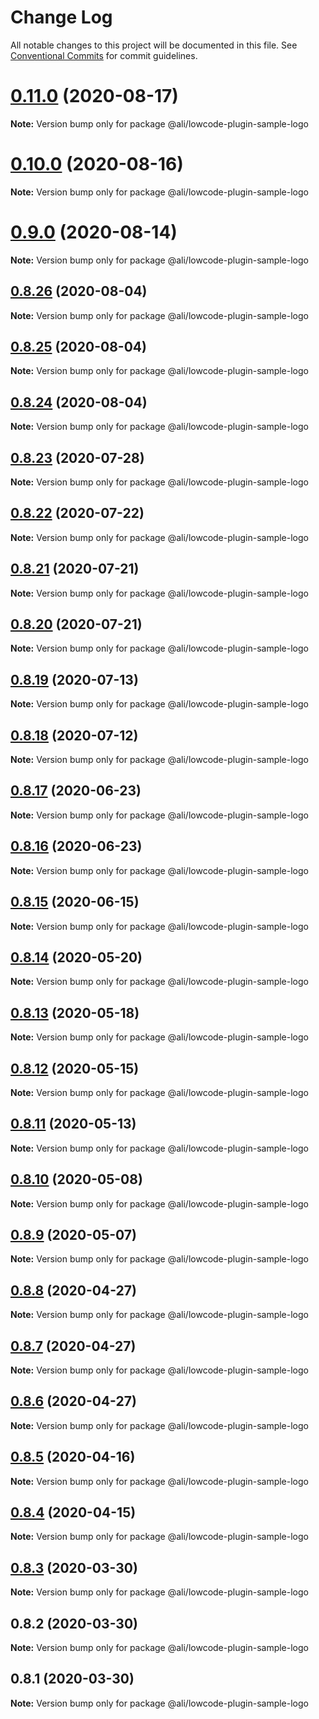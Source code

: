 # Change Log

All notable changes to this project will be documented in this file.
See [Conventional Commits](https://conventionalcommits.org) for commit guidelines.

<a name="0.11.0"></a>
# [0.11.0](https://gitlab.alibaba-inc.com/ali-lowcode/ali-lowcode-engine/compare/@ali/lowcode-plugin-sample-logo@0.10.0...@ali/lowcode-plugin-sample-logo@0.11.0) (2020-08-17)




**Note:** Version bump only for package @ali/lowcode-plugin-sample-logo

<a name="0.10.0"></a>
# [0.10.0](https://gitlab.alibaba-inc.com/ali-lowcode/ali-lowcode-engine/compare/@ali/lowcode-plugin-sample-logo@0.9.0...@ali/lowcode-plugin-sample-logo@0.10.0) (2020-08-16)




**Note:** Version bump only for package @ali/lowcode-plugin-sample-logo

<a name="0.9.0"></a>
# [0.9.0](https://gitlab.alibaba-inc.com/ali-lowcode/ali-lowcode-engine/compare/@ali/lowcode-plugin-sample-logo@0.8.26...@ali/lowcode-plugin-sample-logo@0.9.0) (2020-08-14)




**Note:** Version bump only for package @ali/lowcode-plugin-sample-logo

<a name="0.8.26"></a>
## [0.8.26](https://gitlab.alibaba-inc.com/ali-lowcode/ali-lowcode-engine/compare/@ali/lowcode-plugin-sample-logo@0.8.25...@ali/lowcode-plugin-sample-logo@0.8.26) (2020-08-04)




**Note:** Version bump only for package @ali/lowcode-plugin-sample-logo

<a name="0.8.25"></a>
## [0.8.25](https://gitlab.alibaba-inc.com/ali-lowcode/ali-lowcode-engine/compare/@ali/lowcode-plugin-sample-logo@0.8.23...@ali/lowcode-plugin-sample-logo@0.8.25) (2020-08-04)




**Note:** Version bump only for package @ali/lowcode-plugin-sample-logo

<a name="0.8.24"></a>
## [0.8.24](https://gitlab.alibaba-inc.com/ali-lowcode/ali-lowcode-engine/compare/@ali/lowcode-plugin-sample-logo@0.8.23...@ali/lowcode-plugin-sample-logo@0.8.24) (2020-08-04)




**Note:** Version bump only for package @ali/lowcode-plugin-sample-logo

<a name="0.8.23"></a>
## [0.8.23](https://gitlab.alibaba-inc.com/ali-lowcode/ali-lowcode-engine/compare/@ali/lowcode-plugin-sample-logo@0.8.22...@ali/lowcode-plugin-sample-logo@0.8.23) (2020-07-28)




**Note:** Version bump only for package @ali/lowcode-plugin-sample-logo

<a name="0.8.22"></a>
## [0.8.22](https://gitlab.alibaba-inc.com/ali-lowcode/ali-lowcode-engine/compare/@ali/lowcode-plugin-sample-logo@0.8.21...@ali/lowcode-plugin-sample-logo@0.8.22) (2020-07-22)




**Note:** Version bump only for package @ali/lowcode-plugin-sample-logo

<a name="0.8.21"></a>
## [0.8.21](https://gitlab.alibaba-inc.com/ali-lowcode/ali-lowcode-engine/compare/@ali/lowcode-plugin-sample-logo@0.8.20...@ali/lowcode-plugin-sample-logo@0.8.21) (2020-07-21)




**Note:** Version bump only for package @ali/lowcode-plugin-sample-logo

<a name="0.8.20"></a>
## [0.8.20](https://gitlab.alibaba-inc.com/ali-lowcode/ali-lowcode-engine/compare/@ali/lowcode-plugin-sample-logo@0.8.19...@ali/lowcode-plugin-sample-logo@0.8.20) (2020-07-21)




**Note:** Version bump only for package @ali/lowcode-plugin-sample-logo

<a name="0.8.19"></a>
## [0.8.19](https://gitlab.alibaba-inc.com/ali-lowcode/ali-lowcode-engine/compare/@ali/lowcode-plugin-sample-logo@0.8.18...@ali/lowcode-plugin-sample-logo@0.8.19) (2020-07-13)




**Note:** Version bump only for package @ali/lowcode-plugin-sample-logo

<a name="0.8.18"></a>
## [0.8.18](https://gitlab.alibaba-inc.com/ali-lowcode/ali-lowcode-engine/compare/@ali/lowcode-plugin-sample-logo@0.8.17...@ali/lowcode-plugin-sample-logo@0.8.18) (2020-07-12)




**Note:** Version bump only for package @ali/lowcode-plugin-sample-logo

<a name="0.8.17"></a>
## [0.8.17](https://gitlab.alibaba-inc.com/ali-lowcode/ali-lowcode-engine/compare/@ali/lowcode-plugin-sample-logo@0.8.16...@ali/lowcode-plugin-sample-logo@0.8.17) (2020-06-23)




**Note:** Version bump only for package @ali/lowcode-plugin-sample-logo

<a name="0.8.16"></a>
## [0.8.16](https://gitlab.alibaba-inc.com/ali-lowcode/ali-lowcode-engine/compare/@ali/lowcode-plugin-sample-logo@0.8.15...@ali/lowcode-plugin-sample-logo@0.8.16) (2020-06-23)




**Note:** Version bump only for package @ali/lowcode-plugin-sample-logo

<a name="0.8.15"></a>
## [0.8.15](https://gitlab.alibaba-inc.com/ali-lowcode/ali-lowcode-engine/compare/@ali/lowcode-plugin-sample-logo@0.8.14...@ali/lowcode-plugin-sample-logo@0.8.15) (2020-06-15)




**Note:** Version bump only for package @ali/lowcode-plugin-sample-logo

<a name="0.8.14"></a>
## [0.8.14](https://gitlab.alibaba-inc.com/ali-lowcode/ali-lowcode-engine/compare/@ali/lowcode-plugin-sample-logo@0.8.13...@ali/lowcode-plugin-sample-logo@0.8.14) (2020-05-20)




**Note:** Version bump only for package @ali/lowcode-plugin-sample-logo

<a name="0.8.13"></a>
## [0.8.13](https://gitlab.alibaba-inc.com/ali-lowcode/ali-lowcode-engine/compare/@ali/lowcode-plugin-sample-logo@0.8.12...@ali/lowcode-plugin-sample-logo@0.8.13) (2020-05-18)




**Note:** Version bump only for package @ali/lowcode-plugin-sample-logo

<a name="0.8.12"></a>
## [0.8.12](https://gitlab.alibaba-inc.com/ali-lowcode/ali-lowcode-engine/compare/@ali/lowcode-plugin-sample-logo@0.8.11...@ali/lowcode-plugin-sample-logo@0.8.12) (2020-05-15)




**Note:** Version bump only for package @ali/lowcode-plugin-sample-logo

<a name="0.8.11"></a>
## [0.8.11](https://gitlab.alibaba-inc.com/ali-lowcode/ali-lowcode-engine/compare/@ali/lowcode-plugin-sample-logo@0.8.10...@ali/lowcode-plugin-sample-logo@0.8.11) (2020-05-13)




**Note:** Version bump only for package @ali/lowcode-plugin-sample-logo

<a name="0.8.10"></a>
## [0.8.10](https://gitlab.alibaba-inc.com/ali-lowcode/ali-lowcode-engine/compare/@ali/lowcode-plugin-sample-logo@0.8.9...@ali/lowcode-plugin-sample-logo@0.8.10) (2020-05-08)




**Note:** Version bump only for package @ali/lowcode-plugin-sample-logo

<a name="0.8.9"></a>
## [0.8.9](https://gitlab.alibaba-inc.com/ali-lowcode/ali-lowcode-engine/compare/@ali/lowcode-plugin-sample-logo@0.8.8...@ali/lowcode-plugin-sample-logo@0.8.9) (2020-05-07)




**Note:** Version bump only for package @ali/lowcode-plugin-sample-logo

<a name="0.8.8"></a>
## [0.8.8](https://gitlab.alibaba-inc.com/ali-lowcode/ali-lowcode-engine/compare/@ali/lowcode-plugin-sample-logo@0.8.7...@ali/lowcode-plugin-sample-logo@0.8.8) (2020-04-27)




**Note:** Version bump only for package @ali/lowcode-plugin-sample-logo

<a name="0.8.7"></a>
## [0.8.7](https://gitlab.alibaba-inc.com/ali-lowcode/ali-lowcode-engine/compare/@ali/lowcode-plugin-sample-logo@0.8.6...@ali/lowcode-plugin-sample-logo@0.8.7) (2020-04-27)




**Note:** Version bump only for package @ali/lowcode-plugin-sample-logo

<a name="0.8.6"></a>
## [0.8.6](https://gitlab.alibaba-inc.com/ali-lowcode/ali-lowcode-engine/compare/@ali/lowcode-plugin-sample-logo@0.8.5...@ali/lowcode-plugin-sample-logo@0.8.6) (2020-04-27)




**Note:** Version bump only for package @ali/lowcode-plugin-sample-logo

<a name="0.8.5"></a>
## [0.8.5](https://gitlab.alibaba-inc.com/ali-lowcode/ali-lowcode-engine/compare/@ali/lowcode-plugin-sample-logo@0.8.4...@ali/lowcode-plugin-sample-logo@0.8.5) (2020-04-16)




**Note:** Version bump only for package @ali/lowcode-plugin-sample-logo

<a name="0.8.4"></a>
## [0.8.4](https://gitlab.alibaba-inc.com/ali-lowcode/ali-lowcode-engine/compare/@ali/lowcode-plugin-sample-logo@0.8.3...@ali/lowcode-plugin-sample-logo@0.8.4) (2020-04-15)




**Note:** Version bump only for package @ali/lowcode-plugin-sample-logo

<a name="0.8.3"></a>
## [0.8.3](https://gitlab.alibaba-inc.com/ali-lowcode/ali-lowcode-engine/compare/@ali/lowcode-plugin-sample-logo@0.8.2...@ali/lowcode-plugin-sample-logo@0.8.3) (2020-03-30)




**Note:** Version bump only for package @ali/lowcode-plugin-sample-logo

<a name="0.8.2"></a>
## 0.8.2 (2020-03-30)




**Note:** Version bump only for package @ali/lowcode-plugin-sample-logo

<a name="0.8.1"></a>
## 0.8.1 (2020-03-30)




**Note:** Version bump only for package @ali/lowcode-plugin-sample-logo
